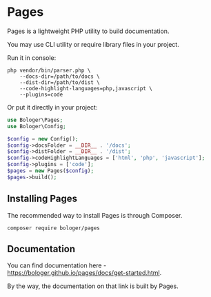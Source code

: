 # Pages 

Pages is a lightweight PHP utility to build documentation. 

You may use CLI utility or require library files in your project.

Run it in console: 
```
php vendor/bin/parser.php \
    --docs-dir=/path/to/docs \
    --dist-dir=/path/to/dist \
    --code-highlight-languages=php,javascript \
    --plugins=code
```

Or put it directly in your project:
```php
use Bologer\Pages;
use Bologer\Config;

$config = new Config();
$config->docsFolder = __DIR__ . '/docs';
$config->distFolder = __DIR__ . '/dist';
$config->codeHighlightLanguages = ['html', 'php', 'javascript'];
$config->plugins = ['code'];
$pages = new Pages($config);
$pages->build();
```

## Installing Pages
The recommended way to install Pages is through Composer.

```
composer require bologer/pages
```

## Documentation

You can find documentation here - https://bologer.github.io/pages/docs/get-started.html. 

By the way, the documentation on that link is built by Pages.
